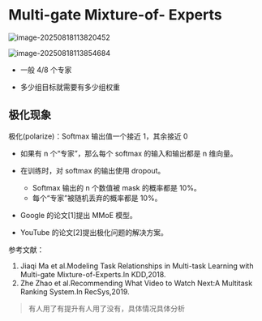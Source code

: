 # Multi-gate Mixture-of- Experts

![image-20250818113820452](https://gcore.jsdelivr.net/gh/davidliuk/images@master/image-20250818113820452.png)

![image-20250818113854684](https://gcore.jsdelivr.net/gh/davidliuk/images@master/image-20250818113854684.png)

- 一般 4/8 个专家

- 多少组目标就需要有多少组权重

## 极化现象

极化(polarize)：Softmax 输出值一个接近 1，其余接近 0

- 如果有 n 个“专家”，那么每个 softmax 的输入和输出都是 n 维向量。
- 在训练时，对 softmax 的输出使用 dropout。

  - Softmax 输出的 n 个数值被 mask 的概率都是 10%。
  - 每个“专家”被随机丢弃的概率都是 10%。

- Google 的论文[1]提出 MMoE 模型。
- YouTube 的论文[2]提出极化问题的解决方案。

参考文献：

1. Jiaqi Ma et al.Modeling Task Relationships in Multi-task Learning with Multi-gate Mixture-of-Experts.In KDD,2018.
2. Zhe Zhao et al.Recommending What Video to Watch Next:A Multitask Ranking System.In RecSys,2019.

> 有人用了有提升有人用了没有，具体情况具体分析
